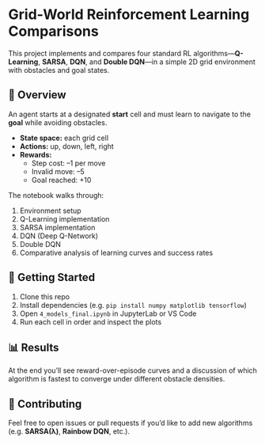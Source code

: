 # Grid-World Reinforcement Learning Comparisons

This project implements and compares four standard RL algorithms—**Q-Learning**, **SARSA**, **DQN**, and **Double DQN**—in a simple 2D grid environment with obstacles and goal states.

## 📖 Overview

An agent starts at a designated **start** cell and must learn to navigate to the **goal** while avoiding obstacles.  
- **State space:** each grid cell  
- **Actions:** up, down, left, right  
- **Rewards:**  
  - Step cost: –1 per move  
  - Invalid move: –5  
  - Goal reached: +10  

The notebook walks through:
1. Environment setup  
2. Q-Learning implementation  
3. SARSA implementation  
4. DQN (Deep Q-Network)  
5. Double DQN  
6. Comparative analysis of learning curves and success rates  

## 🚀 Getting Started

1. Clone this repo  
2. Install dependencies (e.g. `pip install numpy matplotlib tensorflow`)  
3. Open `4_models_final.ipynb` in JupyterLab or VS Code  
4. Run each cell in order and inspect the plots  

## 📊 Results

At the end you’ll see reward-over-episode curves and a discussion of which algorithm is fastest to converge under different obstacle densities.

## 🤝 Contributing

Feel free to open issues or pull requests if you’d like to add new algorithms (e.g. **SARSA(λ)**, **Rainbow DQN**, etc.).

